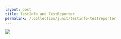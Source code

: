 ```yaml
---
layout: post
title: TestInfo and TestReporter
permalink: /:collection/junit/testinfo-testreporter
---
```


![]({{site.cdn}}/junit/testinfo-testreporter.png)
